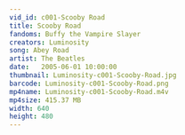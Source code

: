 ```yaml
---
vid_id: c001-Scooby Road
title: Scooby Road
fandoms: Buffy the Vampire Slayer
creators: Luminosity
song: Abey Road
artist: The Beatles
date:   2005-06-01 10:00:00
thumbnail: Luminosity-c001-Scooby-Road.jpg
barcode: Luminosity-c001-Scooby-Road.png
mp4name: Luminosity-c001-Scooby-Road.m4v
mp4size: 415.37 MB
width: 640
height: 480
---
```



  